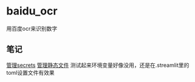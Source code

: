 # baidu_ocr
用百度ocr来识别数字

## 笔记

[管理secrets](https://docs.streamlit.io/library/advanced-features/secrets-management)
[管理静态文件](https://docs.streamlit.io/library/advanced-features/static-file-serving)
测试起来环境变量好像没用，还是在.streamlit里的toml设置文件有效果
